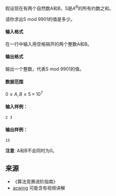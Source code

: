假设现在有两个自然数A和B，S是$A^B$的所有约数之和。

请你求出S mod 9901的值是多少。

#### 输入格式

在一行中输入用空格隔开的两个整数A和B。

#### 输出格式

输出一个整数，代表S mod 9901的值。

#### 数据范围

$0 \le A,B \le 5 \times 10^7$

#### 输入样例：

```
2 3
```

#### 输出样例：

```
15
```

**注意**: A和B不会同时为0。

## 来源 
- 《算法竞赛进阶指南》
- [acwing](https://www.acwing.com/problem/content/99/) 可能含有视频讲解